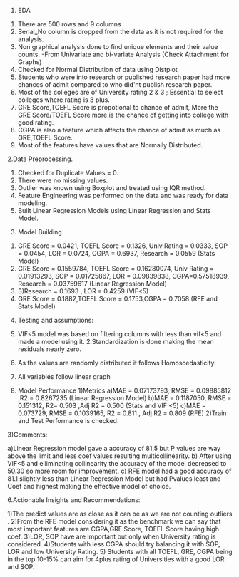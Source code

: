 1. EDA

1) There are 500 rows and 9 columns
2) Serial_No column is dropped from the data as it is not required for the analysis.
3) Non graphical analysis done to find unique elements and their value counts.
-From Univariate and bi-variate Analysis (Check Attachment for Graphs)
4) Checked for Normal Distribution of data using Distplot
5) Students who were into research or published research paper had more chances of admit compared to who did'nt publish research paper.
6) Most of the colleges are of University rating 2 & 3 ; Essential to select colleges where rating is 3 plus.
7) GRE Score,TOEFL Score is propotional to chance of admit, More the GRE Score/TOEFL Score more is the chance of getting into college with good rating.
8) CGPA is also a feature which affects the chance of admit as much as GRE,TOEFL Score.
9) Most of the features have values that are Normally Distributed.

2.Data Preprocessing.

1) Checked for Duplicate Values = 0.
2) There were no missing values.
3) Outlier was known using Boxplot and treated using IQR method.
4) Feature Engineering was performed on the data and was ready for data modeling.
5) Built Linear Regression Models using Linear Regression and Stats Model.

3. Model Building.

1) GRE Score = 0.0421, TOEFL Score = 0.1326, Univ Rating = 0.0333, SOP = 0.0454, LOR = 0.0724, CGPA = 0.6937, Research = 0.0559 (Stats Model)
2) GRE Score = 0.1559784, TOEFL Score = 0.16280074, Univ Rating = 0.01913293, SOP = 0.01725867, LOR = 0.09839838, CGPA=0.57518939, Research = 0.03759617 (Linear Regression Model)
3) 3)Research = 0.1693 , LOR = 0.4259 (VIF<5)
4) GRE Score = 0.1882,TOEFL Score = 0.1753,CGPA = 0.7058 (RFE and Stats Model)

4. Testing and assumptions:

1. VIF<5 model was based on filtering columns with less than vif<5 and made a model using it.
2.Standardization is done making the mean residuals nearly zero.
3. As the values are randomly distributed it follows Homoscedasticity.
4. All variables follow linear graph

5. Model Performance
1)Metrics
    a)MAE = 0.07173793, RMSE = 0.09885812 ,R2 = 0.8267235 (Linear Regression Model)
    b)MAE = 0.1187050, RMSE = 0.151312, R2= 0.503  ,Adj R2 = 0.500 (Stats and VIF <5)
    c)MAE = 0.073729, RMSE = 0.1039165, R2 = 0.811 , Adj R2 = 0.809   (RFE)
2)Train and Test Performance is checked.

3)Comments:

a)Linear Regression model gave a accuracy of 81.5 but P values are way above the limit and less coef values resulting multicollinearity.
b) After using VIF<5 and elliminating collinearity the accuracy of the model decreased to 50.30 so more room for improvement.
c) RFE model had a good accuracy of 81.1 slightly less than Linear Regression Model but had Pvalues least and Coef and highest making the effective model of choice.

6.Actionable Insights and Recommendations:

1)The predict values are as close as it can be as we are not counting outliers .
2)From the RFE model considering it as the benchmark we can say that most important features are CGPA,GRE Score, TOEFL Score having high coef.
3)LOR, SOP have are important but only when University rating is considered.
4)Students with less CGPA should try balancing it with SOP, LOR and low University Rating.
5) Students with all TOEFL, GRE, CGPA being in the top 10-15% can aim for 4plus rating of Universities with a good LOR and SOP.
